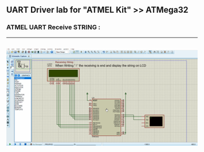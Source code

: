 ## UART Driver lab for "ATMEL Kit" >> ATMega32
### ATMEL UART Receive STRING :
---
![image](https://github.com/AhmedOSAA/Embedded_System_Diploma/blob/main/Unit_8_MCU_Interfacing/Lesson2_UART_P1/Section_Lab/ATMEL_UART_Receive_STRING_GIF.gif)
---
